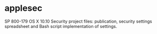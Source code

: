 # applesec
SP 800-179 OS X 10.10 Security project files: publication, security settings spreadsheet and Bash script implementation of settings.
